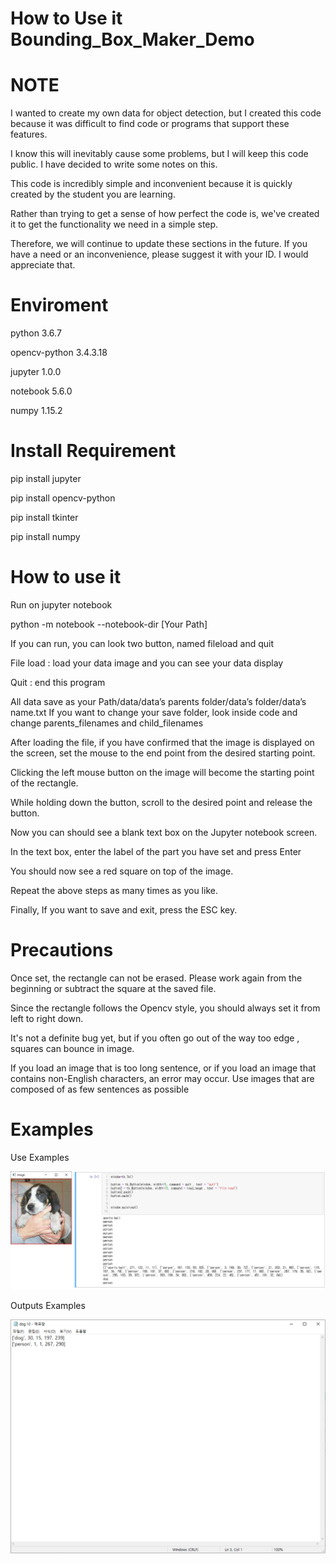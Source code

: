 # How to Use it Bounding_Box_Maker_Demo

# NOTE

I wanted to create my own data for object detection, but I created this code because it was difficult to find code or programs that support these features.

I know this will inevitably cause some problems, but I will keep this code public. I have decided to write some notes on this.

This code is incredibly simple and inconvenient because it is quickly created by the student you are learning.

Rather than trying to get a sense of how perfect the code is, we've created it to get the functionality we need in a simple step.

Therefore, we will continue to update these sections in the future. If you have a need or an inconvenience, please suggest it with your ID. I would appreciate that.

# Enviroment

python 3.6.7

opencv-python 3.4.3.18

jupyter 1.0.0

notebook 5.6.0

numpy 1.15.2

# Install Requirement

pip install jupyter

pip install opencv-python

pip install tkinter

pip install numpy


# How to use it

Run on jupyter notebook

python -m notebook --notebook-dir [Your Path]

If you can run, you can look two button, named fileload and quit

File load : load your data image and you can see your data display

Quit : end this program

All data save as your Path/data/data’s parents folder/data’s folder/data’s name.txt
If you want to change your save folder, look inside code and change parents_filenames and child_filenames

After loading the file, if you have confirmed that the image is displayed on the screen, set the mouse to the end point from the desired starting point.

Clicking the left mouse button on the image will become the starting point of the rectangle.

While holding down the button, scroll to the desired point and release the button.

 Now you can should see a blank text box on the Jupyter notebook screen.

In the text box, enter the label of the part you have set and press Enter

You should now see a red square on top of the image.

Repeat the above steps as many times as you like.

Finally, If you want to save and exit, press the ESC key.

# Precautions

Once set, the rectangle can not be erased. Please work again from the beginning or subtract the square at the saved file.

Since the rectangle follows the Opencv style, you should always set it from left to right down.

It's not a definite bug yet, but if you often go out of the way too edge , squares can bounce in image.

If you load an image that is too long sentence, or if you load an image that contains non-English characters, an error may occur. Use images that are composed of as few sentences as possible

# Examples

Use Examples

![Examples_To_Use](./Examples_To_Use.png)

Outputs Examples

![Examples_To_Outputs](./Examples_To_Outputs.png)
